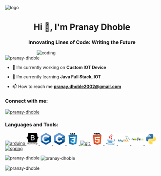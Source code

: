 ![logo](https://github.com/Pranay-Dhoble/Pranay-Dhoble/blob/main/Pranay%20Dhoble%20(1)-min.png)
<h1 align="center">Hi 👋, I'm Pranay Dhoble</h1>
<h3 align="center">Innovating Lines of Code: Writing the Future</h3>

<img align="right" alt="coding" width="400" src="https://miro.medium.com/v2/resize:fit:679/0*7Q3yvSIv_t0ioJ-Z.gif">

<p align="left"> <img src="https://komarev.com/ghpvc/?username=pranay-dhoble&label=Profile%20views&color=0e75b6&style=flat" alt="pranay-dhoble" /> </p>

- 🔭 I’m currently working on **Custom IOT Device**

- 🌱 I’m currently learning **Java Full Stack, IOT**

- 📫 How to reach me **pranay.dhoble2002@gmail.com**

<h3 align="left">Connect with me:</h3>
<p align="left">
<a href="https://linkedin.com/in/pranay-dhoble" target="blank"><img align="center" src="https://raw.githubusercontent.com/rahuldkjain/github-profile-readme-generator/master/src/images/icons/Social/linked-in-alt.svg" alt="pranay-dhoble" height="30" width="40" /></a>
</p>

<h3 align="left">Languages and Tools:</h3>
<p align="left"> <a href="https://www.arduino.cc/" target="_blank" rel="noreferrer"> <img src="https://cdn.worldvectorlogo.com/logos/arduino-1.svg" alt="arduino" width="40" height="40"/> </a> <a href="https://getbootstrap.com" target="_blank" rel="noreferrer"> <img src="https://raw.githubusercontent.com/devicons/devicon/master/icons/bootstrap/bootstrap-plain-wordmark.svg" alt="bootstrap" width="40" height="40"/> </a> <a href="https://www.cprogramming.com/" target="_blank" rel="noreferrer"> <img src="https://raw.githubusercontent.com/devicons/devicon/master/icons/c/c-original.svg" alt="c" width="40" height="40"/> </a> <a href="https://www.w3schools.com/cpp/" target="_blank" rel="noreferrer"> <img src="https://raw.githubusercontent.com/devicons/devicon/master/icons/cplusplus/cplusplus-original.svg" alt="cplusplus" width="40" height="40"/> </a> <a href="https://www.w3schools.com/css/" target="_blank" rel="noreferrer"> <img src="https://raw.githubusercontent.com/devicons/devicon/master/icons/css3/css3-original-wordmark.svg" alt="css3" width="40" height="40"/> </a> <a href="https://git-scm.com/" target="_blank" rel="noreferrer"> <img src="https://www.vectorlogo.zone/logos/git-scm/git-scm-icon.svg" alt="git" width="40" height="40"/> </a> <a href="https://www.w3.org/html/" target="_blank" rel="noreferrer"> <img src="https://raw.githubusercontent.com/devicons/devicon/master/icons/html5/html5-original-wordmark.svg" alt="html5" width="40" height="40"/> </a> <a href="https://www.java.com" target="_blank" rel="noreferrer"> <img src="https://raw.githubusercontent.com/devicons/devicon/master/icons/java/java-original.svg" alt="java" width="40" height="40"/> </a> <a href="https://www.mysql.com/" target="_blank" rel="noreferrer"> <img src="https://raw.githubusercontent.com/devicons/devicon/master/icons/mysql/mysql-original-wordmark.svg" alt="mysql" width="40" height="40"/> </a> <a href="https://nodejs.org" target="_blank" rel="noreferrer"> <img src="https://raw.githubusercontent.com/devicons/devicon/master/icons/nodejs/nodejs-original-wordmark.svg" alt="nodejs" width="40" height="40"/> </a> <a href="https://www.python.org" target="_blank" rel="noreferrer"> <img src="https://raw.githubusercontent.com/devicons/devicon/master/icons/python/python-original.svg" alt="python" width="40" height="40"/> </a> <a href="https://spring.io/" target="_blank" rel="noreferrer"> <img src="https://www.vectorlogo.zone/logos/springio/springio-icon.svg" alt="spring" width="40" height="40"/> </a> </p>

<p><img align="left" src="https://github-readme-stats.vercel.app/api/top-langs?username=pranay-dhoble&show_icons=true&locale=en&layout=compact" alt="pranay-dhoble" /></p>

<p>&nbsp;<img align="center" src="https://github-readme-stats.vercel.app/api?username=pranay-dhoble&show_icons=true&locale=en" alt="pranay-dhoble" /></p>

<p><img align="center" src="https://github-readme-streak-stats.herokuapp.com/?user=pranay-dhoble&" alt="pranay-dhoble" /></p>
